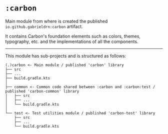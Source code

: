 # `:carbon`

Main module from where is created the published `io.github.gabrieldrn:carbon` artifact.

It contains Carbon's foundation elements such as colors, themes, typography, etc. and the
implementations of all the components.

---

This module has sub-projects and is structured as follows:

```
(.)carbon <- Main module / published 'carbon' library
├── src
├── ...
├── build.gradle.kts
│
├── common <- Common code shared between :carbon and :carbon:test / published 'carbon-common' library
│   ├── src
│   ├── ...
│   └── build.gradle.kts
│
└── test <- Test utilities module / published 'carbon-test' library
    ├── src
    ├── ...
    └── build.gradle.kts
```
